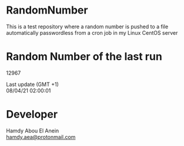 # RandomNumber    
This is a test repository where a random number is pushed to a file automatically passwordless from a cron job in my Linux CentOS server    
# Random Number of the last run   
12967
      
Last update (GMT +1)    
08/04/21 02:00:01
# Developer    
Hamdy Abou El Anein   
hamdy.aea@protonmail.com
